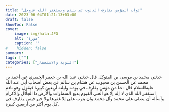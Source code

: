 ```yaml
---
title: "ثواب المؤمن يقارف الذنوب ثم يندم ويستغفر الله عزوجل"
date: 2023-06-04T01:21:13+03:00
draft: false
ShowToc: False
cover:
    image: img/hala.JPG
    alt: 'صورة'
    caption: ''
#    hidden: false
summary: 
tags: [""]
categories: ["التوبة والاستغفار"]
---
```

حدثني محمد بن موسى بن المتوكل قال حدثني عبد الله بن جعفر
الحميري عن أحمد بن محمد عن الحسن بن محبوب عن هشام بن سالم عن
بعض أصحاب أبي عبد الله عليه‌السلام قال : ما من مؤمن يقارف في يومه وليلته
أربعين كبيرة فيقول وهو نادم استغفر الله الذي لا إله إلا هو الحي القيوم
بديع السماوات والأرض ذا الجلال والاكرام وأسأله أن يصلي على محمد وآل
محمد وان يتوب علي إلا غفرها ولا خير فيمن يقارف في كل يوم أكثر من
أربعين كبيرة.

